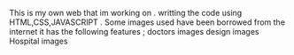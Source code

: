 This is my own web that im working on .
writting the code using HTML,CSS,JAVASCRIPT .
Some images used have been borrowed from the internet
it has the following features ;
doctors images 
design images 
Hospital images 
